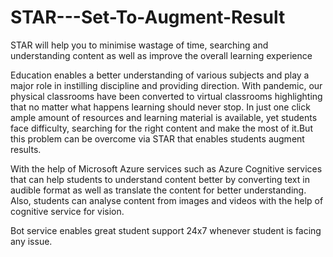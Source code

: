 # STAR---Set-To-Augment-Result
STAR will help you to minimise wastage of time, searching and understanding content as well as improve the overall learning experience

Education enables a better understanding of various subjects and play a major role in instilling discipline and providing direction. 
With pandemic, our physical classrooms have been converted to virtual classrooms highlighting that no matter what happens learning should never stop. 
In just one click ample amount of resources and learning material is available, yet students face difficulty, searching for the right content and make the most of it.But this problem can be overcome via STAR that enables students augment results. 

With the help of Microsoft Azure services such as Azure Cognitive services that can help students to understand content better by converting text in audible format as well as translate the content for better understanding. Also, students can analyse content from images and videos with the help of cognitive service for vision. 

Bot service enables great student support 24x7 whenever student is facing any issue.
